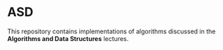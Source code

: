 # ASD

This repository contains implementations of algorithms discussed in the **Algorithms and Data Structures** lectures.
